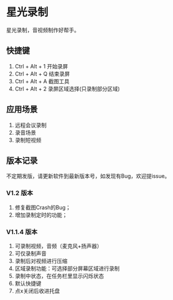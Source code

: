 # 星光录制
星光录制，音视频制作好帮手。

## 快捷键
1. Ctrl + Alt + 1 开始录屏  
2. Ctrl + Alt + Q 结束录屏  
3. Ctrl + Alt + A 截图工具  
4. Ctrl + Alt + 2 录屏区域选择(只录制部分区域)  

## 应用场景
1. 远程会议录制  
2. 录音场景  
3. 录制短视频  


## 版本记录
不定期发版，请更新软件到最新版本号，如发现有Bug，欢迎提issue。

### V1.2 版本
1. 修复截图Crash的Bug；
2. 增加录制定时的功能；

### V1.1.4 版本
1. 可录制视频，音频（麦克风+扬声器）  
2. 可仅录制声音  
3. 录制后对视频进行压缩  
4. 区域录制功能：可选择部分屏幕区域进行录制  
5. 录制中状态，在任务栏里显示闪烁状态  
6. 默认快捷键  
7. 点x关闭后收进托盘  
